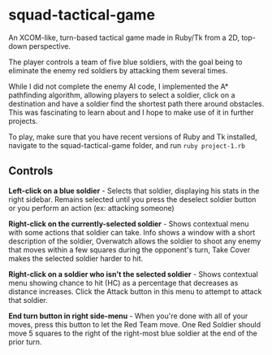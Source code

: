 # squad-tactical-game
An XCOM-like, turn-based tactical game made in Ruby/Tk from a 2D, top-down perspective.

The player controls a team of five blue soldiers, with the goal being to eliminate the enemy red soldiers by attacking them 
several times.

While I did not complete the enemy AI code, I implemented the A* pathfinding algorithm, allowing players to 
select a soldier, click on a destination and have a soldier find the shortest path there around obstacles. This was 
fascinating to learn about and I hope to make use of it in further projects.

To play, make sure that you have recent versions of Ruby and Tk installed, navigate to the squad-tactical-game folder, 
and run `ruby project-1.rb`

## Controls
**Left-click on a blue soldier** - Selects that soldier, displaying his stats in the right sidebar. 
Remains selected until you press the deselect soldier button or you perform an action (ex: attacking someone)

**Right-click on the currently-selected soldier** - Shows contextual menu with some actions that soldier can take. 
Info shows a window with a short description of the soldier, Overwatch allows the soldier to shoot any enemy that moves
within a few squares during the opponent's turn, Take Cover makes the selected soldier harder to hit.

**Right-click on a soldier who isn't the selected soldier** - Shows contextual menu showing chance to hit (HC) as a percentage 
that decreases as distance increases. Click the Attack button in this menu to attempt to attack that soldier.

**End turn button in right side-menu** - When you're done with all of your moves, press this button to let the Red Team move.
One Red Soldier should move 5 squares to the right of the right-most blue soldier at the end of the prior turn.
